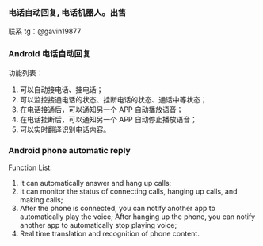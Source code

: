 ### 电话自动回复, 电话机器人。出售

联系 tg：@gavin19877

### Android 电话自动回复

功能列表：

1. 可以自动接电话、挂电话；
2. 可以监控接通电话的状态、挂断电话的状态、通话中等状态；
3. 在电话接通后，可以通知另一个 APP 自动播放语音；
4. 在电话挂断后，可以通知另一个 APP 自动停止播放语音；
5. 可以实时翻译识别电话内容。

### Android phone automatic reply

Function List:

1. It can automatically answer and hang up calls;
2. It can monitor the status of connecting calls, hanging up calls, and making calls;
3. After the phone is connected, you can notify another app to automatically play the voice;
After hanging up the phone, you can notify another app to automatically stop playing voice;
5. Real time translation and recognition of phone content.
